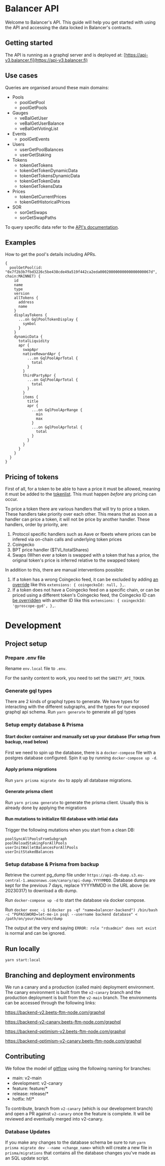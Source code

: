 # Balancer API

Welcome to Balancer's API. This guide will help you get started with using the API and accessing the data locked in Balancer's contracts.

## Getting started

The API is running as a graphql server and is deployed at: [https://api-v3.balancer.fi](https://api-v3.balancer.fi)

## Use cases

Queries are organised around these main domains:

-   Pools
    -   poolGetPool
    -   poolGetPools
-   Gauges
    -   veBalGetUser
    -   veBalGetUserBalance
    -   veBalGetVotingList
-   Events
    -   poolGetEvents
-   Users
    -   userGetPoolBalances
    -   userGetStaking
-   Tokens
    -   tokenGetTokens
    -   tokenGetTokenDynamicData
    -   tokenGetTokensDynamicData
    -   tokenGetTokenData
    -   tokenGetTokensData
-   Prices
    -   tokenGetCurrentPrices
    -   tokenGetHistoricalPrices
-   SOR
    -   sorGetSwaps
    -   sorGetSwapPaths

To query specific data refer to the [API's documentation](https://api-v3.balancer.fi/).

## Examples

How to get the pool's details including APRs.

```
{
  poolGetPool(id: "0x7f2b3b7fbd3226c5be438cde49a519f442ca2eda00020000000000000000067d", chain:MAINNET) {
    id
    name
    type
    version
    allTokens {
      address
      name
    }
    displayTokens {
      ...on GqlPoolTokenDisplay {
        symbol
      }
    }
    dynamicData {
      totalLiquidity
      apr {
        swapApr
        nativeRewardApr {
          ...on GqlPoolAprTotal {
            total
          }
        }
        thirdPartyApr {
          ...on GqlPoolAprTotal {
            total
          }
        }
        items {
          title
          apr {
            ...on GqlPoolAprRange {
              min
              max
            }
            ...on GqlPoolAprTotal {
              total
            }
          }
        }
      }
    }
  }
}
```

## Pricing of tokens

First of all, for a token to be able to have a price it must be allowed, meaning it must be added to the [tokenlist](https://github.com/balancer/tokenlists). This must happen *before* any pricing can occur. 

To price a token there are various handlers that will try to price a token. These handlers take priority over each other. This means that as soon
as a handler can price a token, it will not be price by another handler. These handlers, order by priority, are:

1. Protocol specific handlers such as Aave or fbeets where prices can be infered via on-chain calls and underlying token prices
2. Coingecko
3. BPT price handler ($TVL/totalShares)
4. Swaps (When ever a token is swapped with a token that has a price, the original token's price is inferred relative to the swapped token)

In addition to this, there are manual interventions possible:

1. If a token has a wrong Coingecko feed, it can be excluded by adding [an override](https://github.com/balancer/tokenlists/blob/main/src/tokenlists/balancer/overwrites.ts#L406) like this `extensions: { coingeckoId: null, },`.
2. If a token does not have a Coingecko feed on a specific chain, or can be priced using a different token's Coingecko feed, the Coingecko ID can [be overridden](https://github.com/balancer/tokenlists/blob/main/src/tokenlists/balancer/overwrites.ts#L393) with another ID like this `extensions: { coingeckId: 'gyroscope-gyd', },`.

# Development

## Project setup

### Prepare .env file

Rename `env.local` file to `.env`.

For the sanity content to work, you need to set
the `SANITY_API_TOKEN`.

### Generate gql types

There are 2 kinds of graphql types to generate. We have types for interacting with the different subgraphs, and the types
for our exposed graphql api schema.
Run `yarn generate` to generate all gql types

### Setup empty database & Prisma

#### Start docker container and manually set up your database (For setup from backup, read below)

First we need to spin up the database, there is a `docker-compose` file with a postgres
database configured. Spin it up by running `docker-compose up -d`.

#### Apply prisma migrations

Run `yarn prisma migrate dev` to apply all database migrations.

#### Generate prisma client

Run `yarn prisma generate` to generate the prisma client. Usually this is already
done by applying the migrations

#### Run mutations to initialize fill database with intial data

Trigger the following mutations when you start from a clean DB:

```
poolSyncAllPoolsFromSubgraph
poolReloadStakingForAllPools
userInitWalletBalancesForAllPools
userInitStakedBalances
```

### Setup database & Prisma from backup

Retrieve the current pg_dump file under `https://api-db-dump.s3.eu-central-1.amazonaws.com/canary/api-dump.YYYYMMDD`.
Database dumps are kept for the previous 7 days, replace YYYYMMDD in the URL above (ie: 20230317) to download a db dump.

Run `docker-compose up -d` to start the database via docker compose.

Run `docker exec -i $(docker ps -qf "name=balancer-backend") /bin/bash -c "PGPASSWORD=let-me-in psql --username backend database" < /path/on/your/machine/dump`

The output at the very end saying `ERROR: role "rdsadmin" does not exist` is normal and can be ignored.

## Run locally

`yarn start:local`

## Branching and deployment environments

We run a canary and a production (called main) deployment environment.
The canary environment is built from the `v2-canary` branch and the production deployment
is built from the `v2-main` branch. The environments can be accessed through the following links:

https://backend-v2.beets-ftm-node.com/graphql

https://backend-v2-canary.beets-ftm-node.com/graphql

https://backend-optimism-v2.beets-ftm-node.com/graphql

https://backend-optimism-v2-canary.beets-ftm-node.com/graphql

## Contributing

We follow the model of [gitflow](https://www.atlassian.com/git/tutorials/comparing-workflows/gitflow-workflow) using the following naming for branches:

-   main: v2-main
-   development: v2-canary
-   feature: feature/\*
-   release: release/\*
-   hotfix: hf/\*

To contribute, branch from `v2-canary` (which is our development branch) and open a PR against `v2-canary` once the feature is complete. It will be reviewed and eventually merged into v2-canary.

### Database Updates

If you make any changes to the database schema be sure to run `yarn prisma migrate dev --name <change_name>` which will create a new file in `prisma/migrations` that contains all the database changes you've made as an SQL update script.
